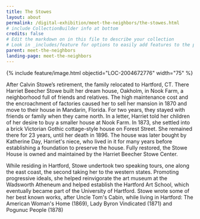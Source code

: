 ```yaml
---
title: The Stowes
layout: about
permalink: /digital-exhibition/meet-the-neighbors/the-stowes.html
# include CollectionBuilder info at bottom
credits: false
# Edit the markdown on in this file to describe your collection
# Look in _includes/feature for options to easily add features to the page
parent: meet-the-neighbors
landing-page: meet-the-neighbors
---
```


{% include feature/image.html objectid="LOC-2004672776" width="75" %}

After Calvin Stowe’s retirement, the family relocated to Hartford, CT. There Harriet Beecher Stowe built her dream house, Oakholm, in Nook Farm, a neighborhood full of friends and relatives. The high maintenance cost and the encroachment of factories caused her to sell her mansion in 1870 and move to their house in Mandarin, Florida. For two years, they stayed with friends or family when they came north. In a letter, Harriet told her children of her desire to buy a smaller house at Nook Farm. In 1873, she settled into a brick Victorian Gothic cottage-style house on Forest Street. She remained there for 23 years, until her death in 1896.  The house was later bought by Katherine Day, Harriet's niece, who lived in it for many years before establishing a foundation to preserve the house. Fully restored, the Stowe House is owned and maintained by the Harriet Beecher Stowe Center. 

While residing in Hartford, Stowe undertook two speaking tours, one along the east coast, the second taking her to the western states. Promoting progressive ideals, she helped reinvigorate the art museum at the Wadsworth Atheneum and helped establish the Hartford Art School, which eventually became part of the University of Hartford. Stowe wrote some of her best known works, after Uncle Tom's Cabin, while living in Hartford: The American Woman's Home (1869), Lady Byron Vindicated (1871) and Pogunuc People (1878) 
